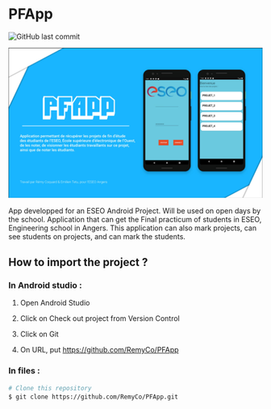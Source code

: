 # PFApp

![GitHub last commit](https://img.shields.io/github/last-commit/RemyCo/PFApp)

![pfeEmberORS](img/PFApp-Screen.jpg)

App developped for an ESEO Android Project. Will be used on open days by the school. Application that can get the Final practicum of students in ESEO, Engineering school in Angers. This application can also mark projects, can see students on projects, and can mark the students.

## How to import the project ?

### In Android studio :

1. Open Android Studio

2. Click on Check out project from Version Control

3. Click on Git

4. On URL, put https://github.com/RemyCo/PFApp

### In files :

```bash
# Clone this repository
$ git clone https://github.com/RemyCo/PFApp.git
```
